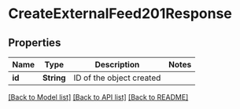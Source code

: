 # CreateExternalFeed201Response

## Properties

Name | Type | Description | Notes
------------ | ------------- | ------------- | -------------
**id** | **String** | ID of the object created | 

[[Back to Model list]](../README.md#documentation-for-models) [[Back to API list]](../README.md#documentation-for-api-endpoints) [[Back to README]](../README.md)


